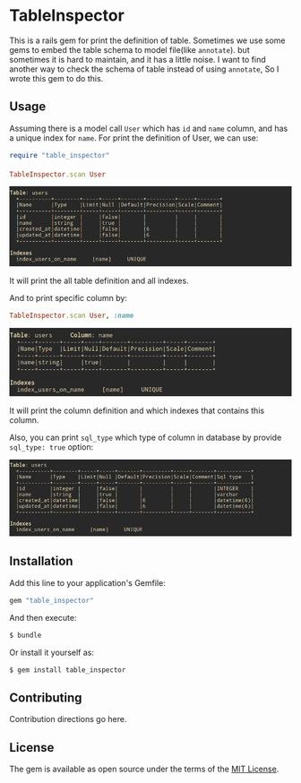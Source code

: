 # TableInspector
This is a rails gem for print the definition of table. Sometimes we use some gems to embed the table schema to model file(like `annotate`).
but sometimes it is hard to maintain, and it has a little noise. I want to find another way to check the schema of table instead of 
using `annotate`, So I wrote this gem to do this.

## Usage
Assuming there is a model call `User` which has `id` and `name` column, and has a unique index for `name`.
For print the definition of User, we can use: 
```ruby
require "table_inspector"

TableInspector.scan User
```

![TableInspect scan table](/img/table_inspector_scan_table_1.png)

It will print the all table definition and all indexes.

And to print specific column by:

```ruby
TableInspector.scan User, :name
```
![Table Inspector scan column](/img/table_inspector_scan_column_1.png)

It will print the column definition and which indexes that contains this column.

Also, you can print `sql_type` which type of column in database by provide `sql_type: true` option: 

![Table Inspector scan table column with sql type](/img/table_inspector_scan_table_with_sql_type_1.png)

## Installation
Add this line to your application's Gemfile:

```ruby
gem "table_inspector"
```

And then execute:
```bash
$ bundle
```

Or install it yourself as:
```bash
$ gem install table_inspector
```

## Contributing
Contribution directions go here.

## License
The gem is available as open source under the terms of the [MIT License](https://opensource.org/licenses/MIT).
